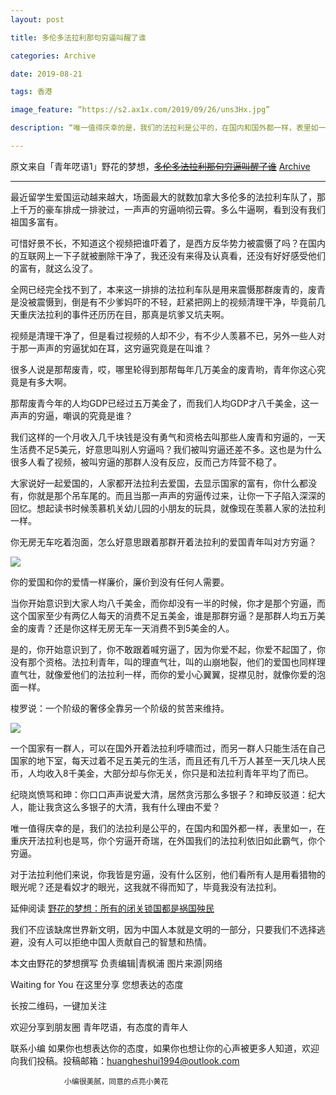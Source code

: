 ```yaml
---
layout: post

title: 多伦多法拉利那句穷逼叫醒了谁

categories: Archive

date: 2019-08-21

tags: 香港

image_feature: “https://s2.ax1x.com/2019/09/26/uns3Hx.jpg”

description: “唯一值得庆幸的是，我们的法拉利是公平的，在国内和国外都一样，表里如一，在重庆开法拉利也是骂，你个穷逼开奇瑞，在外国我们的法拉利依旧如此霸气，你个穷逼。”

---
```


原文来自「青年呓语1」野花的梦想，~~[多伦多法拉利那句穷逼叫醒了谁](https://mp.weixin.qq.com/s/mSPWR6pTesNDsT5ybJZJvA)~~ [Archive](https://archive.is/kSq25)

---

最近留学生爱国运动越来越大，场面最大的就数加拿大多伦多的法拉利车队了，那上千万的豪车排成一排驶过，一声声的穷逼响彻云霄。多么牛逼啊，看到没有我们祖国多富有。
 
可惜好景不长，不知道这个视频把谁吓着了，是西方反华势力被震慑了吗？在国内的互联网上一下子就被删除干净了，我还没有来得及认真看，还没有好好感受他们的富有，就这么没了。
 
全网已经完全找不到了，本来这一排排的法拉利车队是用来震慑那群废青的，废青是没被震慑到，倒是有不少爹妈吓的不轻，赶紧把网上的视频清理干净，毕竟前几天重庆法拉利的事件还历历在目，那真是坑爹又坑夫啊。
 
视频是清理干净了，但是看过视频的人却不少，有不少人羡慕不已，另外一些人对于那一声声的穷逼犹如在耳，这穷逼究竟是在叫谁？
 
很多人说是那帮废青，哎，哪里轮得到那帮每年几万美金的废青哟，青年你这心究竟是有多大啊。
 
那帮废青今年的人均GDP已经过五万美金了，而我们人均GDP才八千美金，这一声声的穷逼，嘲讽的究竟是谁？
 
我们这样的一个月收入几千块钱是没有勇气和资格去叫那些人废青和穷逼的，一天生活费不足5美元，好意思叫别人穷逼吗？我们被叫穷逼还差不多。这也是为什么很多人看了视频，被叫穷逼的那群人没有反应，反而己方阵营不稳了。
 
大家说好一起爱国的，人家都开法拉利去爱国，去显示国家的富有，你什么都没有，你就是那个吊车尾的。而且当那一声声的穷逼传过来，让你一下子陷入深深的回忆。想起读书时候羡慕机关幼儿园的小朋友的玩具，就像现在羡慕人家的法拉利一样。
 
你无房无车吃着泡面，怎么好意思跟着那群开着法拉利的爱国青年叫对方穷逼？

![](https://s2.ax1x.com/2019/09/26/unsGE6.jpg)

你的爱国和你的爱情一样廉价，廉价到没有任何人需要。
 
当你开始意识到大家人均八千美金，而你却没有一半的时候，你才是那个穷逼，而这个国家至少有两亿人每天的消费不足五美金，谁是那群穷逼？是那群人均五万美金的废青？还是你这样无房无车一天消费不到5美金的人。
 
是的，你开始意识到了，你不敢跟着喊穷逼了，因为你爱不起，你爱不起国了，你没有那个资格。法拉利青年，叫的理直气壮，叫的山崩地裂，他们的爱国也同样理直气壮，就像爱他们的法拉利一样，而你的爱小心翼翼，捉襟见肘，就像你爱的泡面一样。
 
梭罗说：一个阶级的奢侈全靠另一个阶级的贫苦来维持。

![](https://s2.ax1x.com/2019/09/26/uns3Hx.jpg)

一个国家有一群人，可以在国外开着法拉利呼啸而过，而另一群人只能生活在自己国家的地下室，每天过着不足五美元的生活，而且还有几千万人甚至一天几块人民币，人均收入8千美金，大部分却与你无关，你只是和法拉利青年平均了而已。
 
纪晓岚愤骂和珅：你口口声声说爱大清，居然贪污那么多银子？和珅反驳道：纪大人，能让我贪这么多银子的大清，我有什么理由不爱？
 
唯一值得庆幸的是，我们的法拉利是公平的，在国内和国外都一样，表里如一，在重庆开法拉利也是骂，你个穷逼开奇瑞，在外国我们的法拉利依旧如此霸气，你个穷逼。
 
对于法拉利他们来说，你我皆是穷逼，没有什么区别，他们看所有人是用看猎物的眼光呢？还是看奴才的眼光，这我就不得而知了，毕竟我没有法拉利。

延伸阅读
[野花的梦想：所有的闭关锁国都是祸国殃民](https://archive.is/o/kSq25/https://mp.weixin.qq.com/s?__biz=MzU3MTg2MjkwMg==&mid=2247483713&idx=1&sn=311b7ccac4803265a220f9fb1741d5c7&scene=21%23wechat_redirect)

我们不应该缺席世界新文明，因为中国人本就是文明的一部分，只要我们不选择逃避，没有人可以拒绝中国人贡献自己的智慧和热情。

本文由野花的梦想撰写
负责编辑|青枫浦
 图片来源|网络   


Waiting for You 
在这里分享
您想表达的态度

长按二维码，一键加关注

欢迎分享到朋友圈
青年呓语，有态度的青年人


联系小编
如果你也想表达你的态度，如果你也想让你的心声被更多人知道，欢迎向我们投稿。投稿邮箱：huangheshui1994@outlook.com

                小编很美腻，同意的点亮小黄花 